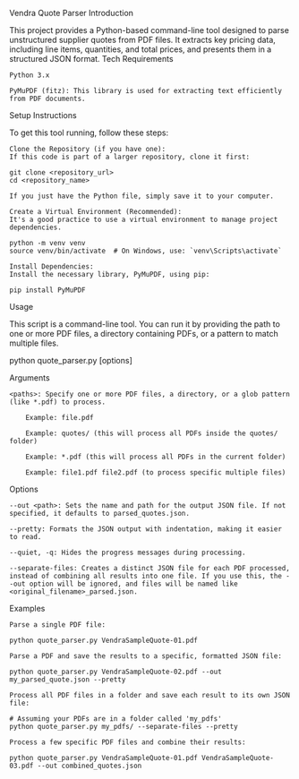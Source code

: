 Vendra Quote Parser
Introduction

This project provides a Python-based command-line tool designed to parse unstructured supplier quotes from PDF files. It extracts key pricing data, including line items, quantities, and total prices, and presents them in a structured JSON format.
Tech Requirements

    Python 3.x

    PyMuPDF (fitz): This library is used for extracting text efficiently from PDF documents.

Setup Instructions

To get this tool running, follow these steps:

    Clone the Repository (if you have one):
    If this code is part of a larger repository, clone it first:

    git clone <repository_url>
    cd <repository_name>

    If you just have the Python file, simply save it to your computer.

    Create a Virtual Environment (Recommended):
    It's a good practice to use a virtual environment to manage project dependencies.

    python -m venv venv
    source venv/bin/activate  # On Windows, use: `venv\Scripts\activate`

    Install Dependencies:
    Install the necessary library, PyMuPDF, using pip:

    pip install PyMuPDF

Usage

This script is a command-line tool. You can run it by providing the path to one or more PDF files, a directory containing PDFs, or a pattern to match multiple files.

python quote_parser.py <paths> [options]

Arguments

    <paths>: Specify one or more PDF files, a directory, or a glob pattern (like *.pdf) to process.

        Example: file.pdf

        Example: quotes/ (this will process all PDFs inside the quotes/ folder)

        Example: *.pdf (this will process all PDFs in the current folder)

        Example: file1.pdf file2.pdf (to process specific multiple files)

Options

    --out <path>: Sets the name and path for the output JSON file. If not specified, it defaults to parsed_quotes.json.

    --pretty: Formats the JSON output with indentation, making it easier to read.

    --quiet, -q: Hides the progress messages during processing.

    --separate-files: Creates a distinct JSON file for each PDF processed, instead of combining all results into one file. If you use this, the --out option will be ignored, and files will be named like <original_filename>_parsed.json.

Examples

    Parse a single PDF file:

    python quote_parser.py VendraSampleQuote-01.pdf

    Parse a PDF and save the results to a specific, formatted JSON file:

    python quote_parser.py VendraSampleQuote-02.pdf --out my_parsed_quote.json --pretty

    Process all PDF files in a folder and save each result to its own JSON file:

    # Assuming your PDFs are in a folder called 'my_pdfs'
    python quote_parser.py my_pdfs/ --separate-files --pretty

    Process a few specific PDF files and combine their results:

    python quote_parser.py VendraSampleQuote-01.pdf VendraSampleQuote-03.pdf --out combined_quotes.json
